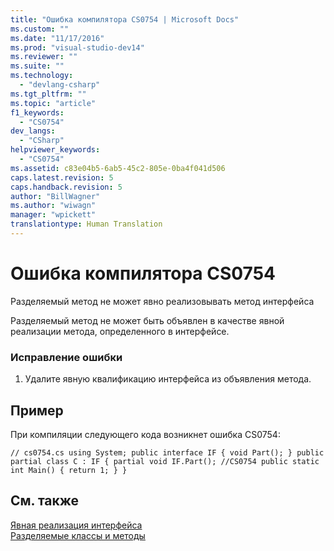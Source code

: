 ```yaml
---
title: "Ошибка компилятора CS0754 | Microsoft Docs"
ms.custom: ""
ms.date: "11/17/2016"
ms.prod: "visual-studio-dev14"
ms.reviewer: ""
ms.suite: ""
ms.technology: 
  - "devlang-csharp"
ms.tgt_pltfrm: ""
ms.topic: "article"
f1_keywords: 
  - "CS0754"
dev_langs: 
  - "CSharp"
helpviewer_keywords: 
  - "CS0754"
ms.assetid: c83e04b5-6ab5-45c2-805e-0ba4f041d506
caps.latest.revision: 5
caps.handback.revision: 5
author: "BillWagner"
ms.author: "wiwagn"
manager: "wpickett"
translationtype: Human Translation
---
```

# Ошибка компилятора CS0754
Разделяемый метод не может явно реализовывать метод интерфейса  
  
 Разделяемый метод не может быть объявлен в качестве явной реализации метода, определенного в интерфейсе.  
  
### Исправление ошибки  
  
1.  Удалите явную квалификацию интерфейса из объявления метода.  
  
## Пример  
 При компиляции следующего кода возникнет ошибка CS0754:  
  
```  
// cs0754.cs using System; public interface IF { void Part(); } public partial class C : IF { partial void IF.Part(); //CS0754 public static int Main() { return 1; } }  
```  
  
## См. также  
 [Явная реализация интерфейса](../../csharp/programming-guide/interfaces/explicit-interface-implementation.md)   
 [Разделяемые классы и методы](../../csharp/programming-guide/classes-and-structs/partial-classes-and-methods.md)